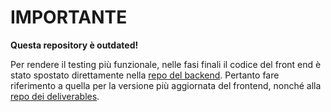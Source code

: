 # IMPORTANTE

**Questa repository è outdated!**

Per rendere il testing più funzionale, nelle fasi finali il codice del front end è stato spostato direttamente nella [repo del backend](https://github.com/SE-T37/Back-end).
Pertanto fare riferimento a quella per la versione più aggiornata del frontend, nonché alla [repo dei deliverables](https://github.com/SE-T37/Deliverables).
